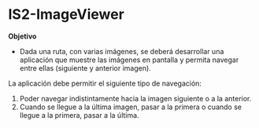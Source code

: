 # IS2-ImageViewer
<b>Objetivo</b></br>
- Dada una ruta, con varias imágenes, se deberá
desarrollar una aplicación que muestre las imágenes en
pantalla y permita navegar entre ellas (siguiente y
anterior imagen).</br>

La aplicación debe permitir el siguiente tipo de navegación:
1. Poder navegar indistintamente hacia la imagen siguiente o a la
anterior.
2. Cuando se llegue a la última imagen, pasar a la primera o cuando se
llegue a la primera, pasar a la última.
